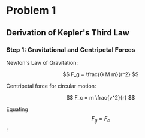 # Problem 1

## Derivation of Kepler's Third Law

### Step 1: Gravitational and Centripetal Forces

Newton's Law of Gravitation:

$$
F_g = \frac{G M m}{r^2}
$$

Centripetal force for circular motion:  

$$
F_c = m \frac{v^2}{r}
$$

Equating $$ F_g = F_c $$: